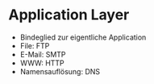 # Application Layer

* Bindeglied zur eigentliche Application
* File: FTP
* E-Mail: SMTP
* WWW: HTTP
* Namensauflösung: DNS
